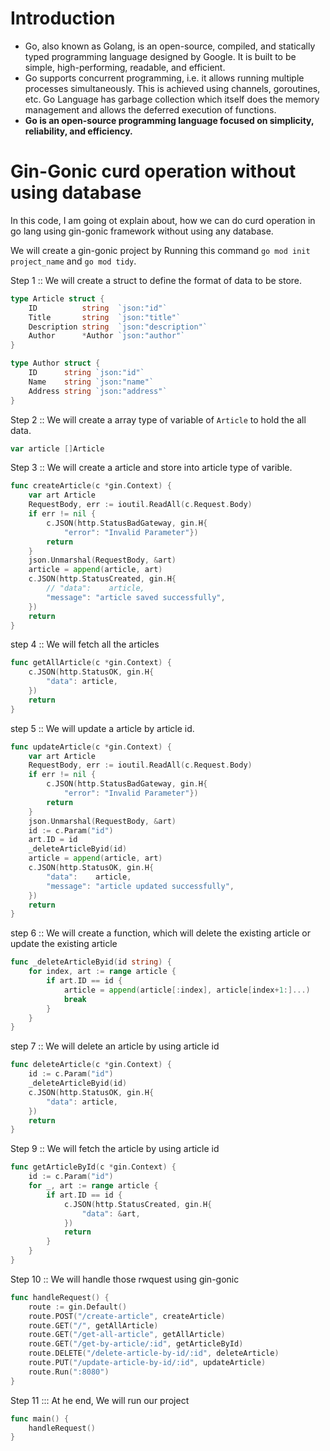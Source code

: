 # **Introduction**

  * Go, also known as Golang, is an open-source, compiled, and statically typed programming language designed by Google. It is built to be simple, high-performing, readable, and efficient.
  * Go supports concurrent programming, i.e. it allows running multiple processes simultaneously. This is achieved using channels, goroutines, etc. Go Language has garbage collection which itself does the memory management and allows the deferred execution of functions.
  * **Go is an open-source programming language focused on simplicity, reliability, and efficiency.**


# Gin-Gonic curd operation without using database

In this code, I am going ot explain about, how we can do curd operation in go lang using gin-gonic framework without using any database. 

We will create a gin-gonic project by Running  this command `go mod init project_name` and `go mod tidy`.

Step 1 :: We will create a struct to define the format of data to be store. 

```go 
type Article struct {
	ID          string  `json:"id"`
	Title       string  `json:"title"`
	Description string  `json:"description"`
	Author      *Author `json:"author"`
}

type Author struct {
	ID      string `json:"id"`
	Name    string `json:"name"`
	Address string `json:"address"`
}
```

Step 2 :: We will create a array type of variable of `Article` to hold the all data. 

```go
var article []Article
```

Step 3 :: We will create a article and store into article type of varible. 

```go
func createArticle(c *gin.Context) {
	var art Article
	RequestBody, err := ioutil.ReadAll(c.Request.Body)
	if err != nil {
		c.JSON(http.StatusBadGateway, gin.H{
			"error": "Invalid Parameter"})
		return
	}
	json.Unmarshal(RequestBody, &art)
	article = append(article, art)
	c.JSON(http.StatusCreated, gin.H{
		// "data":    article,
		"message": "article saved successfully",
	})
	return
}
```

step 4 :: We will fetch all the articles

```go
func getAllArticle(c *gin.Context) {
	c.JSON(http.StatusOK, gin.H{
		"data": article,
	})
	return
}
```

step 5 :: We will update a article by article id. 

```go 
func updateArticle(c *gin.Context) {
	var art Article
	RequestBody, err := ioutil.ReadAll(c.Request.Body)
	if err != nil {
		c.JSON(http.StatusBadGateway, gin.H{
			"error": "Invalid Parameter"})
		return
	}
	json.Unmarshal(RequestBody, &art)
	id := c.Param("id")
	art.ID = id
	_deleteArticleByid(id)
	article = append(article, art)
	c.JSON(http.StatusOK, gin.H{
		"data":    article,
		"message": "article updated successfully",
	})
	return
}
```

step 6 :: We will create a function, which will delete the existing article or update the existing article

```go
func _deleteArticleByid(id string) {
	for index, art := range article {
		if art.ID == id {
			article = append(article[:index], article[index+1:]...)
			break
		}
	}
}
```

step 7 :: We will delete an article by using article id 

```go
func deleteArticle(c *gin.Context) {
	id := c.Param("id")
	_deleteArticleByid(id)
	c.JSON(http.StatusOK, gin.H{
		"data": article,
	})
	return
}
```

Step 9 :: We will fetch the article by using article id

```go
func getArticleById(c *gin.Context) {
	id := c.Param("id")
	for _, art := range article {
		if art.ID == id {
			c.JSON(http.StatusCreated, gin.H{
				"data": &art,
			})
			return
		}
	}
}

```

Step 10 :: We will handle those rwquest using gin-gonic 

```go
func handleRequest() {
	route := gin.Default()
	route.POST("/create-article", createArticle)
	route.GET("/", getAllArticle)
	route.GET("/get-all-article", getAllArticle)
	route.GET("/get-by-article/:id", getArticleById)
	route.DELETE("/delete-article-by-id/:id", deleteArticle)
	route.PUT("/update-article-by-id/:id", updateArticle)
	route.Run(":8080")
}
```

Step 11 ::: At he end, We will run our project 

```go
func main() {
	handleRequest()
}

```
